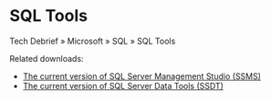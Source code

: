 # SQL Tools

Tech Debrief » Microsoft » SQL » SQL Tools


Related downloads:
* [The current version of SQL Server Management Studio (SSMS)](https://docs.microsoft.com/en-us/sql/ssms/download-sql-server-management-studio-ssms)
* [The current version of SQL Server Data Tools (SSDT)](https://docs.microsoft.com/en-us/sql/ssdt/download-sql-server-data-tools-ssdt)
